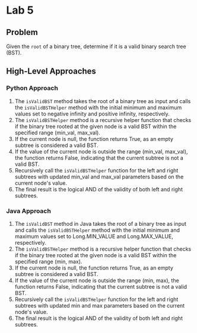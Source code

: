 # Lab 5

## Problem
Given the `root` of a binary tree, determine if it is a valid binary search tree (BST).

## High-Level Approaches
### Python Approach
1. The `isValidBST` method takes the root of a binary tree as input and calls the `isValidBSTHelper` method with the initial minimum and maximum values set to negative infinity and positive infinity, respectively.
2. The `isValidBSTHelper` method is a recursive helper function that checks if the binary tree rooted at the given node is a valid BST within the specified range (min_val, max_val).
3. If the current node is null, the function returns True, as an empty subtree is considered a valid BST.
4. If the value of the current node is outside the range (min_val, max_val), the function returns False, indicating that the current subtree is not a valid BST.
5. Recursively call the `isValidBSTHelper` function for the left and right subtrees with updated min_val and max_val parameters based on the current node's value.
6. The final result is the logical AND of the validity of both left and right subtrees.

### Java Approach
1. The `isValidBST` method in Java takes the root of a binary tree as input and calls the `isValidBSTHelper` method with the initial minimum and maximum values set to Long.MIN_VALUE and Long.MAX_VALUE, respectively.
2. The `isValidBSTHelper` method is a recursive helper function that checks if the binary tree rooted at the given node is a valid BST within the specified range (min, max).
3. If the current node is null, the function returns True, as an empty subtree is considered a valid BST.
4. If the value of the current node is outside the range (min, max), the function returns False, indicating that the current subtree is not a valid BST.
5. Recursively call the `isValidBSTHelper` function for the left and right subtrees with updated min and max parameters based on the current node's value.
6. The final result is the logical AND of the validity of both left and right subtrees.
